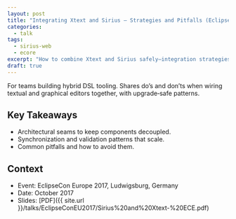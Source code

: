 ```yaml
---
layout: post
title: "Integrating Xtext and Sirius — Strategies and Pitfalls (EclipseCon Europe 2017)"
categories:
  - talk
tags:
  - sirius-web
  - ecore
excerpt: "How to combine Xtext and Sirius safely—integration strategies, pitfalls, and evolution patterns from the field."
draft: true
---
```


For teams building hybrid DSL tooling. Shares do’s and don’ts when wiring textual and graphical editors together, with upgrade‑safe patterns.

## Key Takeaways
- Architectural seams to keep components decoupled.
- Synchronization and validation patterns that scale.
- Common pitfalls and how to avoid them.

## Context
- Event: EclipseCon Europe 2017, Ludwigsburg, Germany
- Date: October 2017
- Slides: [PDF]({{ site.url }}/talks/EclipseConEU2017/Sirius%20and%20Xtext-%20ECE.pdf)

